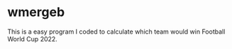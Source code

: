 # wmergeb
This is a easy program I coded to calculate which team would win Football World Cup 2022.
